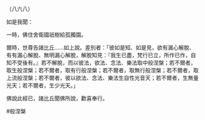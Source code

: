（八六八）

如是我聞：

一時，佛住舍衛國祇樹給孤獨園。

爾時，世尊告諸比丘……如上說。差別者：「彼如是知、如是見，欲有漏心解脫、有有漏心解脫、無明漏心解脫，解脫知見：『我生已盡，梵行已立，所作已作，自知不受後有。』若不解脫，而以彼法，欲法、念法、樂法取中般涅槃；若不爾者，取生般涅槃；若不爾者，取有行般涅槃；若不爾者，取無行般涅槃；若不爾者，取上流般涅槃；若不爾者，彼以欲法、念法、樂法生自性光音天；若不爾者，生無量光天；若不爾者，生少光天。」

佛說此經已，諸比丘聞佛所說，歡喜奉行。



#般涅槃
